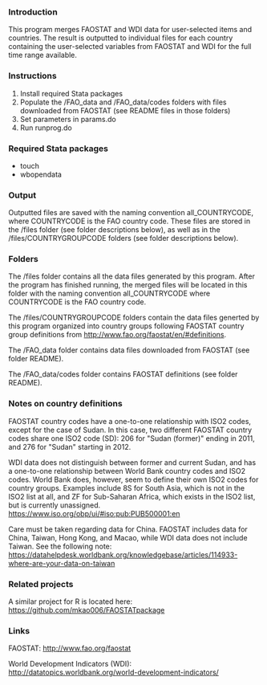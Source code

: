 ### Introduction

This program merges FAOSTAT and WDI data for user-selected items and countries.  The result is outputted to individual files for each country containing the user-selected variables from FAOSTAT and WDI for the full time range available.

### Instructions

1. Install required Stata packages
2. Populate the /FAO_data and /FAO_data/codes folders with files downloaded from FAOSTAT (see README files in those folders)
3. Set parameters in params.do
4. Run runprog.do

### Required Stata packages

- touch
- wbopendata

### Output

Outputted files are saved with the naming convention all_COUNTRYCODE, where COUNTRYCODE is the FAO country code. These files are stored in the /files folder (see folder descriptions below), as well as in the /files/COUNTRYGROUPCODE folders (see folder descriptions below).

### Folders

The /files folder contains all the data files generated by this program.  After the program has finished running, the merged files will be located in this folder with the naming convention all_COUNTRYCODE where COUNTRYCODE is the FAO country code.

The /files/COUNTRYGROUPCODE folders contain the data files generted by this program organized into country groups following FAOSTAT country group definitions from http://www.fao.org/faostat/en/#definitions.

The /FAO_data folder contains data files downloaded from FAOSTAT (see folder README).

The /FAO_data/codes folder contains FAOSTAT definitions (see folder README).

### Notes on country definitions

FAOSTAT country codes have a one-to-one relationship with ISO2 codes, except for the case of Sudan.  In this case, two different FAOSTAT country codes share one ISO2 code (SD): 206 for "Sudan (former)" ending in 2011, and 276 for "Sudan" starting in 2012.

WDI data does not distinguish between former and current Sudan, and has a one-to-one relationship between World Bank country codes and ISO2 codes.  World Bank does, however, seem to define their own ISO2 codes for country groups.  Examples include 8S for South Asia, which is not in the ISO2 list at all, and ZF for Sub-Saharan Africa, which exists in the ISO2 list, but is currently unassigned.
https://www.iso.org/obp/ui/#iso:pub:PUB500001:en

Care must be taken regarding data for China.  FAOSTAT includes data for China, Taiwan, Hong Kong, and Macao, while WDI data does not include Taiwan.  See the following note:
https://datahelpdesk.worldbank.org/knowledgebase/articles/114933-where-are-your-data-on-taiwan

### Related projects

A similar project for R is located here:
https://github.com/mkao006/FAOSTATpackage

### Links

FAOSTAT: http://www.fao.org/faostat

World Development Indicators (WDI): http://datatopics.worldbank.org/world-development-indicators/
